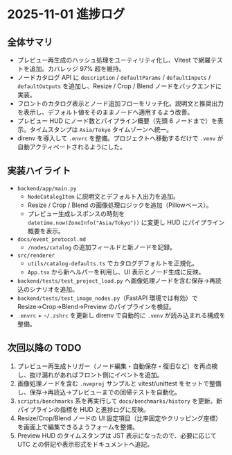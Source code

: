 # 2025-11-01 進捗ログ

## 全体サマリ
- プレビュー再生成のハッシュ処理をユーティリティ化し、Vitest で網羅テストを追加。カバレッジ 97% 超を維持。
- ノードカタログ API に `description` / `defaultParams` / `defaultInputs` / `defaultOutputs` を追加し、Resize / Crop / Blend ノードをバックエンドに実装。
- フロントのカタログ表示とノード追加フローをリッチ化。説明文と推奨出力を表示し、デフォルト値をそのままノードへ適用するよう改善。
- プレビュー HUD にノード数とパイプライン概要（先頭 6 ノードまで）を表示。タイムスタンプは `Asia/Tokyo` タイムゾーンへ統一。
- direnv を導入して `.envrc` を整備。プロジェクトへ移動するだけで `.venv` が自動アクティベートされるようにした。

## 実装ハイライト
- `backend/app/main.py`
  - `NodeCatalogItem` に説明文とデフォルト入出力を追加。
  - Resize / Crop / Blend の画像処理ロジックを追加（Pillowベース）。
  - プレビュー生成レスポンスの時刻を `datetime.now(ZoneInfo("Asia/Tokyo"))` に変更し HUD にパイプライン概要を表示。
- `docs/event_protocol.md`
  - `/nodes/catalog` の追加フィールドと新ノードを記録。
- `src/renderer`
  - `utils/catalog-defaults.ts` でカタログデフォルトを正規化。
  - `App.tsx` から新ヘルパーを利用し、UI 表示とノード生成に反映。
- `backend/tests/test_project_load.py` へ画像処理ノードを含む保存→再読込のシナリオを追加。
- `backend/tests/test_image_nodes.py`（FastAPI 環境では有効）で Resize→Crop→Blend→Preview のパイプラインを検証。
- `.envrc` + `~/.zshrc` を更新し direnv で自動的に `.venv` が読み込まれる構成を整備。

## 次回以降の TODO
1. プレビュー再生成トリガー（ノード編集・自動保存・復旧など）を再点検し、抜け漏れがあればフロント側にイベントを追加。
2. 画像処理ノードを含む `.nveproj` サンプルと vitest/unittest をセットで整備し、保存→再読込→プレビューまでの回帰テストを自動化。
3. `scripts/benchmarks` 系を再実行して `docs/benchmarks/history` を更新。新パイプラインの指標を HUD と進捗ログに反映。
4. Resize/Crop/Blend ノードの UI 設定項目（比率固定やクリッピング座標）を画面上で編集できるようフォームを整備。
5. Preview HUD のタイムスタンプは JST 表示になったので、必要に応じて UTC との併記や表示形式をドキュメントへ追記。
